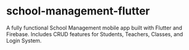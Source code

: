 # school-management-flutter
A fully functional School Management mobile app built with Flutter and Firebase. Includes CRUD features for Students, Teachers, Classes, and Login System.
